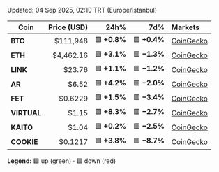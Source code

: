 
Updated: 04 Sep 2025, 02:10 TRT (Europe/Istanbul)

| Coin        | Price (USD) | 24h%              | 7d%               | Markets |
|-------------|------------:|------------------:|------------------:|:--------|
| **BTC**     | $111,948    | 🟩 **+0.8%**       | 🟩 **+0.4%**       | [CoinGecko](https://www.coingecko.com/en/coins/bitcoin) |
| **ETH**     | $4,462.16   | 🟩 **+3.1%**       | 🟥 **−1.3%**       | [CoinGecko](https://www.coingecko.com/en/coins/ethereum/usd) |
| **LINK**    | $23.76      | 🟩 **+1.1%**       | 🟥 **−1.2%**       | [CoinGecko](https://www.coingecko.com/en/coins/chainlink/usd) |
| **AR**      | $6.52       | 🟩 **+4.2%**       | 🟥 **−2.0%**       | [CoinGecko](https://www.coingecko.com/en/coins/arweave/usd) |
| **FET**     | $0.6229     | 🟩 **+1.5%**       | 🟥 **−3.4%**       | [CoinGecko](https://www.coingecko.com/en/coins/artificial-superintelligence-alliance/usd) |
| **VIRTUAL** | $1.15       | 🟩 **+8.3%**       | 🟥 **−2.7%**       | [CoinGecko](https://www.coingecko.com/en/coins/virtual-protocol/usd) |
| **KAITO**   | $1.04       | 🟩 **+0.2%**       | 🟥 **−2.5%**       | [CoinGecko](https://www.coingecko.com/en/coins/kaito/usd) |
| **COOKIE**  | $0.1217     | 🟩 **+3.8%**       | 🟥 **−8.7%**       | [CoinGecko](https://www.coingecko.com/en/coins/cookie/usd) |

**Legend:** 🟩 up (green) · 🟥 down (red)
